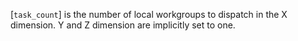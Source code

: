 [`task_count`] is the number of local workgroups to dispatch in the X
dimension.
Y and Z dimension are implicitly set to one.